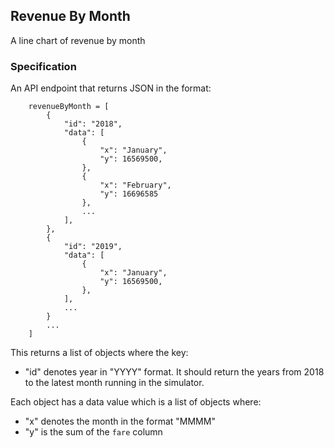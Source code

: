 ## Revenue By Month

A line chart of revenue by month

### Specification

An API endpoint that returns JSON in the format:

``` 
    revenueByMonth = [
        {
            "id": "2018",
            "data": [
                {
                    "x": "January",
                    "y": 16569500,    
                },
                {
                    "x": "February",
                    "y": 16696585
                },
                ...
            ],
        },
        {   
            "id": "2019",
            "data": [
                {
                    "x": "January",
                    "y": 16569500,    
                },
            ],
            ...
        }
        ...
    ] 
```

This returns a list of objects where the key:
 * "id" denotes year in "YYYY" format. It should return the years from 2018 to the latest month running in the simulator.

Each object has a data value which is a list of objects where:
 * "x" denotes the month in the format "MMMM"
 * "y" is the sum of the `fare` column

